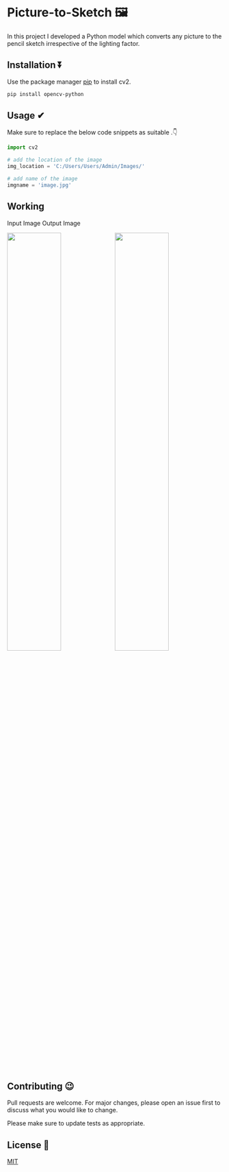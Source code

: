 # Picture-to-Sketch 🖼

In this project I developed a Python model which converts any picture to the pencil sketch irrespective of the lighting factor.

## Installation ⏬

Use the package manager [pip](https://pip.pypa.io/en/stable/) to install cv2.

```bash
pip install opencv-python
```

## Usage ✔
Make sure to replace the below code snippets as suitable .👇
```python
import cv2

# add the location of the image
img_location = 'C:/Users/Users/Admin/Images/'

# add name of the image
imgname = 'image.jpg'

```

## Working

Input Image                                             Output Image

<img src="https://github.com/Divyanshu960/Picture-to-Sketch/assets/72182690/7d463196-943e-451f-9d48-183f04ba7bc9" width=50% height=50%><img src="https://github.com/Divyanshu960/Picture-to-Sketch/assets/72182690/980b07da-886a-42a5-a825-17ce03f4e987" width=50% height=50%>





## Contributing 😉

Pull requests are welcome. For major changes, please open an issue first
to discuss what you would like to change.

Please make sure to update tests as appropriate.

## License 📝

[MIT](https://choosealicense.com/licenses/mit/)
